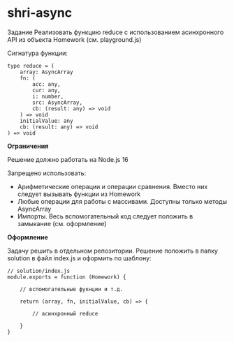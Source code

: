 # shri-async
Задание
Реализовать функцию reduce с использованием асинхронного API из объекта Homework (см. playground.js)

Сигнатура функции:
```
type reduce = (
    array: AsyncArray
    fn: (
        acc: any,
        cur: any,
        i: number,
        src: AsyncArray,
        cb: (result: any) => void
    ) => void
    initialValue: any
    cb: (result: any) => void
) => void
```

**Ограничения**

Решение должно работать на Node.js 16

Запрещено использовать:
* Арифметические операции и операции сравнения. Вместо них следует вызывать функции из Homework
* Любые операции для работы с массивами. Доступны только методы AsyncArray
* Импорты. Весь вспомогательный код следует положить в замыкание (см. оформление)

**Оформление**

Задачу решить в отдельном репозитории. Решение положить в папку solution  в файл index.js  и оформить по шаблону:
```
// solution/index.js
module.exports = function (Homework) {

    // вспомогательные фукнции и т.д.

    return (array, fn, initialValue, cb) => {

        // асинхронный reduce

    }
}
```
